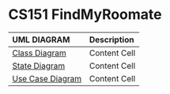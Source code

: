 # CS151 FindMyRoomate

| **UML DIAGRAM**| **Description**|
| :------------- | :------------- |
| [Class Diagram](https://github.com/yohighnes/CS151_FindMyRoommate/blob/main/diagrams/ClassDiagram.png)  | Content Cell  |
| [State Diagram](https://github.com/yohighnes/CS151_FindMyRoommate/blob/main/diagrams/StateDiagram.png)  | Content Cell  |
| [Use Case Diagram](https://github.com/yohighnes/CS151_FindMyRoommate/blob/main/diagrams/StateDiagram.png)  | Content Cell  |
